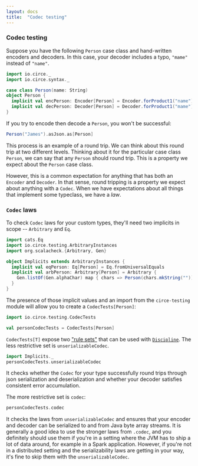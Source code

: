 ```yaml
---
layout: docs
title:  "Codec testing"
---
```


### Codec testing

Suppose you have the following `Person` case class and hand-written encoders and decoders. In this
case, your decoder includes a typo, `"mame"` instead of `"name"`.

```scala mdoc
import io.circe._
import io.circe.syntax._

case class Person(name: String)
object Person {
  implicit val encPerson: Encoder[Person] = Encoder.forProduct1("name")(_.name)
  implicit val decPerson: Decoder[Person] = Decoder.forProduct1("mame")(Person.apply _)
}
```

If you try to encode then decode a `Person`, you won't be successful:

```scala mdoc
Person("James").asJson.as[Person]
```

This process is an example of a round trip. We can think about this round trip at two
different levels. Thinking about it for the particular case class `Person`, we can say
that any `Person` should round trip. This is a property we expect about the `Person`
case class.

However, this is a common expectation for anything that has both an `Encoder` and `Decoder`.
In that sense, round tripping is a property we expect about anything with a `Codec`. When
we have expectations about all things that implement some typeclass, we have a _law_.

### `Codec` laws

To check `Codec` laws for your custom types, they'll need two implicits in scope -- `Arbitrary` and
`Eq`.

```scala mdoc
import cats.Eq
import io.circe.testing.ArbitraryInstances
import org.scalacheck.{Arbitrary, Gen}

object Implicits extends ArbitraryInstances {
  implicit val eqPerson: Eq[Person] = Eq.fromUniversalEquals
  implicit val arbPerson: Arbitrary[Person] = Arbitrary {
    Gen.listOf(Gen.alphaChar) map { chars => Person(chars.mkString("")) }
  }
}
```

The presence of those implicit values and an import from the `circe-testing` module
will allow you to create a `CodecTests[Person]`:

```scala mdoc
import io.circe.testing.CodecTests

val personCodecTests = CodecTests[Person]
```

`CodecTests[T]` expose two ["rule sets"](https://typelevel.org/blog/2013/11/17/discipline.html#interface)
that can be used with [`Discipline`](https://github.com/typelevel/discipline). The less restrictive set
is `unserializableCodec`.

```scala mdoc
import Implicits._
personCodecTests.unserializableCodec
```

It checks whether the `Codec` for your type successfully round trips through json serialization and
deserialization and whether your decoder satisfies consistent error accumulation.

The more restrictive set is `codec`:

```scala mdoc
personCodecTests.codec
```

It checks the laws from `unserializableCodec` and ensures that your encoder and decoder can be serialized
to and from Java byte array streams. It is generally a good idea to use the stronger laws from `.codec`, and
you definitely should use them if you're in a setting where the JVM has to ship a lot of data around, for
example in a Spark application. However, if you're not in a distributed setting and the serializability laws
are getting in your way, it's fine to skip them with the `unserializableCodec`.
